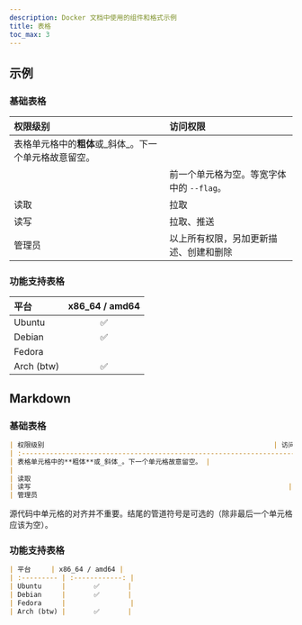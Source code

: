 ```yaml
---
description: Docker 文档中使用的组件和格式示例
title: 表格
toc_max: 3
---
```


## 示例

### 基础表格

| 权限级别                                                         | 访问权限                                                     |
| :----------------------------------------------------------------------- | :------------------------------------------------------------ |
| 表格单元格中的**粗体**或_斜体_。下一个单元格故意留空。 |                                                               |
|                                                                          | 前一个单元格为空。等宽字体中的 `--flag`。                      |
| 读取                                                                     | 拉取                                                          |
| 读写                                                                | 拉取、推送                                                    |
| 管理员                                                                    | 以上所有权限，另加更新描述、创建和删除                        |

### 功能支持表格

| 平台     | x86_64 / amd64 |
| :--------- | :------------: |
| Ubuntu     |       ✅       |
| Debian     |       ✅       |
| Fedora     |                |
| Arch (btw) |       ✅       |

## Markdown

### 基础表格

```md
| 权限级别                                                         | 访问权限                                                     |
| :----------------------------------------------------------------------- | :------------------------------------------------------------ |
| 表格单元格中的**粗体**或_斜体_。下一个单元格故意留空。 |                                                               |
|                                                                          | 前一个单元格为空。等宽字体中的 `--flag`。                      |
| 读取                                                                     | 拉取                                                          |
| 读写                                                                | 拉取、推送                                                    |
| 管理员                                                                    | 以上所有权限，另加更新描述、创建和删除                        |
```

源代码中单元格的对齐并不重要。结尾的管道符号是可选的（除非最后一个单元格应该为空）。

### 功能支持表格

```md
| 平台     | x86_64 / amd64 |
| :--------- | :------------: |
| Ubuntu     |       ✅       |
| Debian     |       ✅       |
| Fedora     |                |
| Arch (btw) |       ✅       |
```